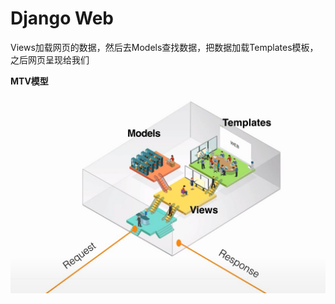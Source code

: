 # Django Web

Views加载网页的数据，然后去Models查找数据，把数据加载Templates模板，之后网页呈现给我们


**MTV模型**

![](image/7.png)






